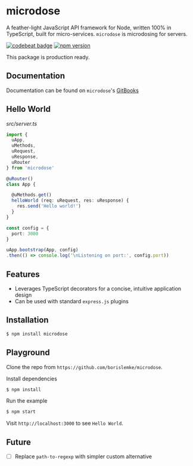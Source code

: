 # microdose
A feather-light JavaScript API framework for Node, written 100% in TypeScript, built for micro-services. `microdose` is microdosing for servers.

[![codebeat badge](https://codebeat.co/badges/7dc9fafc-ccbc-4204-8390-82393527a667)](https://codebeat.co/projects/github-com-borislemke-microdose-master)
[![npm version](https://badge.fury.io/js/microdose.svg)](https://badge.fury.io/js/microdose)

This package is production ready.

## Documentation
Documentation can be found on `microdose`'s [GitBooks](https://borislemke.gitbooks.io/microdose/content/)

## Hello World
*src/server.ts*
```typescript
import {
  uApp,
  uMethods,
  uRequest,
  uResponse,
  uRouter
} from 'microdose'

@uRouter()
class App {

  @uMethods.get()
  helloWorld (req: uRequest, res: uResponse) {
    res.send('Hello world!')
  }
}

const config = {
  port: 3000
}

uApp.bootstrap(App, config)
.then(() => console.log('\nListening on port:', config.port))
```

## Features
- Leverages TypeScript decorators for a concise, intuitive application design
- Can be used with standard `express.js` plugins

## Installation
```sh
$ npm install microdose
```

## Playground
Clone the repo from `https://github.com/borislemke/microdose`.

Install dependencies
```sh
$ npm install
```

Run the example
```sh
$ npm start
```

Visit `http://localhost:3000` to see `Hello World`.

## Future
 - [ ] Replace `path-to-regexp` with simpler custom alternative
